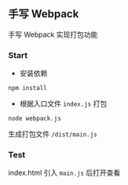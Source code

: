 ## 手写 Webpack

手写 Webpack 实现打包功能

### Start

- 安装依赖

```shell
npm install
```

- 根据入口文件 `index.js` 打包

```shell
node webpack.js
```

生成打包文件 `/dist/main.js`

### Test

index.html 引入 `main.js` 后打开查看